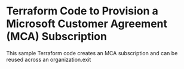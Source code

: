 # Terraform Code to Provision a Microsoft Customer Agreement (MCA) Subscription
This sample Terraform code creates an MCA subscription and can be reused across an organization.exit
